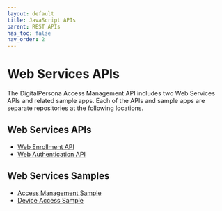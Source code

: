 ```yaml
---
layout: default
title: JavaScript APIs
parent: REST APIs
has_toc: false
nav_order: 2
---
```


# Web Services APIs

The DigitalPersona Access Management API includes two Web Services APIs and related  sample apps. Each of the APIs and sample apps are separate repositories at the following locations.

## Web Services APIs

- [Web Enrollment API](https://lenhodgeman.github.io/web-enrollment-api/)  
- [Web Authentication API](https://lenhodgeman.github.io/device-access.js)  

## Web Services Samples  

- [Access Management Sample]()  
- [Device Access Sample]()  
